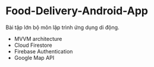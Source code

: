 # Food-Delivery-Android-App
Bài tập lớn bộ môn lập trình ứng dụng di động.

- MVVM architecture
- Cloud Firestore 
- Firebase Authentication
- Google Map API
